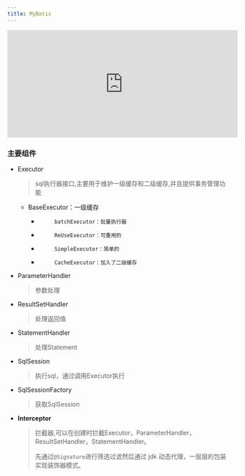 ```yaml
---
title: MyBatis
---
```


<iframe id="embed_dom" name="embed_dom" frameborder="0" style="display:block;width:525px; height:245px;" src="https://www.processon.com/embed/6194d85463768938bc8f076e"></iframe>

### 主要组件

- Executor

  > sql执行器接口,主要用于维护一级缓存和二级缓存,并且提供事务管理功能

  - BaseExecutor：一级缓存

     *          batchExecutor：批量执行器

     *          ReUseExecutor：可重用的

     *          SimpleExecutor：简单的

     *          CacheExecutor：加入了二级缓存

- ParameterHandler

  > 参数处理

- ResultSetHandler

  > 处理返回值

- StatementHandler

  > 处理Statement

- SqlSession

  > 执行sql，通过调用Executor执行

- SqlSessionFactory

  > 获取SqlSession

- **Interceptor**

  > 拦截器,可以在创建时拦截Executor，ParameterHandler，ResultSetHandler，StatementHandler。
  >
  > 先通过`@Signature`进行筛选过滤然后通过 jdk 动态代理，一层层的包装实现装饰器模式。